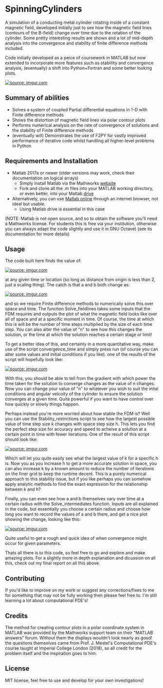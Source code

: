 # SpinningCylinders #

A simulation of a conducting metal cylinder rotating inside of a constant magnetic field, developed initially just to see how the 
magnetic field lines (contours of the B-field) change over time due to the rotation of the cylinder. Some pretty interesting results are 
shown and a lot of mid-depth analysis into the convergence and stability of finite difference methods included.

Code initially developed as a peice of coursework in MATLAB but now extended to incorporate more features such as stablility and
convergence analysis, (eventually) a shift into Python+Fortran and some better looking plots. 

<a href="https://imgur.com/HCmheJ3"><img src="https://i.imgur.com/HCmheJ3.png" title="source: imgur.com"/></a>

## Summary of abilities ##

- Solves a system of coupled Partial differential equations in 1-D with Finite difference methods
- Shows the distortion of magnetic field lines via polar contour plots
- Performs numerical analysis on the rate of convergence of solutions and the stability of Finite difference methods
- (eventually will) Demonstrates the use of F2PY for vastly improved performance of iterative code whilst handling all higher-level problems in Python

## Requirements and Installation ## 

- Matlab 2017a or newer (older versions may work, check their documentation on logical arrays)
  - Simply install Matlab via the Mathworks <a href="https://uk.mathworks.com/products/matlab.html?s_tid=hp_products_matlab">website</a>
  - Fork and clone all the .m files into your MATLAB working directory, or even better, into your Matlab <a href="https://uk.mathworks.com/products/matlab-drive.html?s_tid=MLD_MLDOSI">drive</a>
- Alternatively, you can use <a href="https://uk.mathworks.com/products/matlab-online.html">Matlab online</a> through an internet browser, not ideal but usable.
  - Using Matlab drive is essential in this case

(NOTE: Matlab is not open source, and so to obtain the software you'll need a Mathworks license. For students this is free via your 
institution, otherwise you can always adapt the code slightly and use it in GNU Octave) (see its documentation for more details)

## Usage ##

The code built here finds the value of:

<a href="https://imgur.com/7mlA8qP"><img src="https://i.imgur.com/7mlA8qP.png" title="source: imgur.com"/></a>

at any given time or location (so long as distance from origin is less than 2, just a scaling thing). The catch is that a and
b both change as:

<a href="https://imgur.com/t4CkdtC"><img src="https://i.imgur.com/t4CkdtC.png" title="source: imgur.com"/></a>

and so we require Finite difference methods to numerically solve this over space and time. The function Solve_fieldlines takes
some inputs that the FDM requires and outputs the plot of what the magnetic field looks like over all of space and at a 
specific moment in time. Of course, the time at which this is will be the number of time steps multiplied by the size of 
each time step. You can also alter the value of "n" to see how this changes the solution, or the time at which the solution
reaches a certain stage or limit!

To get a better idea of this, and certainly in a more quantitative way, make use of the script convergence_time and simply 
press run (of course you can alter some values and initial conditions if you like). one of the results of the script
will hopefully look like: 

<a href="https://imgur.com/kxhyyvW"><img src="https://i.imgur.com/kxhyyvW.png" title="source: imgur.com"/></a>

With this, you should be able to tell from the gradient with which power the time taken for the solution to converge 
changes as the value of n changes. Now you can change your value of "n" to whatever you wish to suit the inital 
conditions and angular velcoity of the cylinder to ensure the solution converges at a given time. Quite powerful
if you want to have control over how quickly or slowly things happen.

Perhaps instead you're more worried about how stable the FDM is? Well you can use the Stability_restrictions script
to see how the largest possible value of time step size k changes with space step size h. This lets you find the
perfect step size for accuracy and speed to acheive a solution at a certain point in time with fewer iterations.
One of the result of this script should look like:

<a href="https://imgur.com/isns73R"><img src="https://i.imgur.com/isns73R.png" title="source: imgur.com"/></a>

Which will let you quite easily see what the largest value of k for a specific h is. Now you as you increase h
to get a more accurate solution in space, you can also increase k by a known amount to reduce the number of 
iterations on the finer grid to keep the runtime decent. This is a purely numerical approach to this stability
issue, but if you like perhaps you can somehow apply analytic methods to find the exact expression for the
relationship between k and h?

Finally, you can even see how a and b themselves vary over time at a certain radius with the Solve_intermediates
function. Inputs are all explained in the code, but essentially you choose a certain radius and choose how long
you want to record the values of a and b there, and get a nice plot showing the change, looking like this:

<a href="https://imgur.com/PQUyQ6H"><img src="https://i.imgur.com/PQUyQ6H.png" title="source: imgur.com"/></a>

Quite useful to get a rough and quick idea of when convergence might occur for given parameters. 

Thats all there is to this code, so feel free to go and explore and make amazing plots. For a slightly more
in depth explanation and dicussion on all this, check out my final report on all this above.

## Contributing ##

If you'd like to improve on my work or suggest any corrections/fixes to me for something that may not be fully working then please feel 
free to. I'm still learning a lot about computational PDE's!

## Credits ##

The method for creating contour plots in a polar coordinate system in MATLAB was provided by the Mathworks support team on their "MATLAB 
answers" forum. Without them the displays wouldn't look nearly as good! the questions themselves came from Prof. J. Mestel's 
Computational PDE's course taught at Imperial College London (2018), so all credit for the problem itself and the inspiration goes to
him.

## License ##

MIT license, feel free to use and develop for your own investigations!

